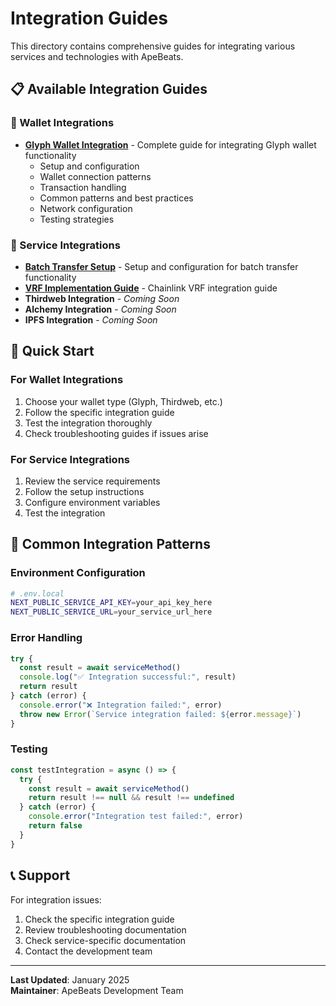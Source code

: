 # Integration Guides

This directory contains comprehensive guides for integrating various services and technologies with ApeBeats.

## 📋 Available Integration Guides

### 🔗 Wallet Integrations
- **[Glyph Wallet Integration](./GLYPH_INTEGRATION_GUIDE.md)** - Complete guide for integrating Glyph wallet functionality
  - Setup and configuration
  - Wallet connection patterns
  - Transaction handling
  - Common patterns and best practices
  - Network configuration
  - Testing strategies

### 🔧 Service Integrations
- **[Batch Transfer Setup](./BATCH_TRANSFER_SETUP.md)** - Setup and configuration for batch transfer functionality
- **[VRF Implementation Guide](./VRF_IMPLEMENTATION_GUIDE.md)** - Chainlink VRF integration guide
- **Thirdweb Integration** - *Coming Soon*
- **Alchemy Integration** - *Coming Soon*
- **IPFS Integration** - *Coming Soon*

## 🎯 Quick Start

### For Wallet Integrations
1. Choose your wallet type (Glyph, Thirdweb, etc.)
2. Follow the specific integration guide
3. Test the integration thoroughly
4. Check troubleshooting guides if issues arise

### For Service Integrations
1. Review the service requirements
2. Follow the setup instructions
3. Configure environment variables
4. Test the integration

## 🔧 Common Integration Patterns

### Environment Configuration
```bash
# .env.local
NEXT_PUBLIC_SERVICE_API_KEY=your_api_key_here
NEXT_PUBLIC_SERVICE_URL=your_service_url_here
```

### Error Handling
```typescript
try {
  const result = await serviceMethod()
  console.log("✅ Integration successful:", result)
  return result
} catch (error) {
  console.error("❌ Integration failed:", error)
  throw new Error(`Service integration failed: ${error.message}`)
}
```

### Testing
```typescript
const testIntegration = async () => {
  try {
    const result = await serviceMethod()
    return result !== null && result !== undefined
  } catch (error) {
    console.error("Integration test failed:", error)
    return false
  }
}
```

## 📞 Support

For integration issues:
1. Check the specific integration guide
2. Review troubleshooting documentation
3. Check service-specific documentation
4. Contact the development team

---

**Last Updated**: January 2025  
**Maintainer**: ApeBeats Development Team
